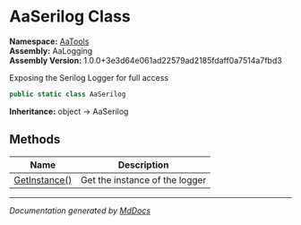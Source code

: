 ﻿<!--  
  <auto-generated>   
    The contents of this file were generated by a tool.  
    Changes to this file may be list if the file is regenerated  
  </auto-generated>   
-->

# AaSerilog Class

**Namespace:** [AaTools](../index.md)  
**Assembly:** AaLogging  
**Assembly Version:** 1.0.0+3e3d64e061ad22579ad2185fdaff0a7514a7fbd3

Exposing the Serilog Logger for full access

```csharp
public static class AaSerilog
```

**Inheritance:** object → AaSerilog

## Methods

| Name                                    | Description                    |
| --------------------------------------- | ------------------------------ |
| [GetInstance()](methods/GetInstance.md) | Get the instance of the logger |

___

*Documentation generated by [MdDocs](https://github.com/ap0llo/mddocs)*
